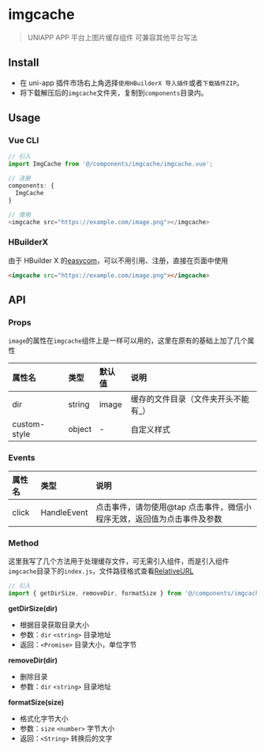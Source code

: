 # imgcache

> UNIAPP APP 平台上图片缓存组件
> 可兼容其他平台写法

## Install

- 在 uni-app 插件市场右上角选择`使用HBuilderX 导入插件`或者`下载插件ZIP`。
- 将下载解压后的`imgcache`文件夹，复制到`components`目录内。

## Usage

### Vue CLI

```Javascript
// 引入
import ImgCache from '@/components/imgcache/imgcache.vue';

// 注册
components: {
  ImgCache
}

// 使用
<imgcache src="https://example.com/image.png"></imgcache>
```

### HBuilderX

由于 HBuilder X 的[easycom](https://uniapp.dcloud.io/collocation/pages?id=easycom)，可以不用引用、注册，直接在页面中使用

```HTML
<imgcache src="https://example.com/image.png"></imgcache>
```

## API

### Props

`image`的属性在`imgcache`组件上是一样可以用的，这里在原有的基础上加了几个属性

| 属性名       | 类型   | 默认值 | 说明                                 |
| :----------- | :----- | :----- | :----------------------------------- |
| dir          | string | image  | 缓存的文件目录（文件夹开头不能有\_） |
| custom-style | object | -      | 自定义样式                           |

### Events

| 属性名 | 类型        | 说明                                                                    |
| :----- | :---------- | :---------------------------------------------------------------------- |
| click  | HandleEvent | 点击事件，请勿使用@tap 点击事件，微信小程序无效，返回值为点击事件及参数 |

### Method

这里我写了几个方法用于处理缓存文件，可无需引入组件，而是引入组件`imgcache`目录下的`index.js`，文件路径格式查看[RelativeURL](http://www.html5plus.org/doc/zh_cn/io.html#plus.io.RelativeURL)

```Javascript
// 引入
import { getDirSize, removeDir, formatSize } from '@/components/imgcache';
```

**getDirSize(dir)**

- 根据目录获取目录大小
- 参数：`dir` `<string>` 目录地址
- 返回：`<Promise>` 目录大小，单位字节

**removeDir(dir)**

- 删除目录
- 参数：`dir` `<string>` 目录地址

**formatSize(size)**

- 格式化字节大小
- 参数：`size` `<number>` 字节大小
- 返回：`<String>` 转换后的文字

